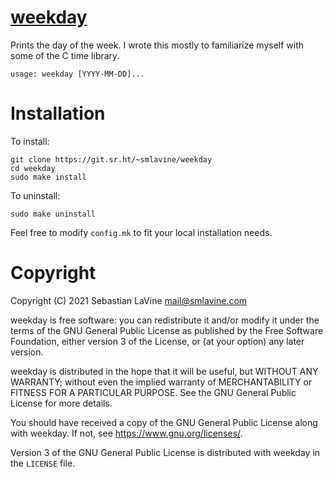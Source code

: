# [weekday](https://git.sr.ht/~smlavine/weekday)

Prints the day of the week. I wrote this mostly to familiarize myself
with some of the C time library.

```
usage: weekday [YYYY-MM-DD]...
```

# Installation

To install:
```
git clone https://git.sr.ht/~smlavine/weekday
cd weekday
sudo make install
```

To uninstall:
```
sudo make uninstall
```

Feel free to modify ```config.mk``` to fit your local installation
needs.

# Copyright

Copyright (C) 2021 Sebastian LaVine <mail@smlavine.com>

weekday is free software: you can redistribute it and/or modify
it under the terms of the GNU General Public License as published by
the Free Software Foundation, either version 3 of the License, or
(at your option) any later version.

weekday is distributed in the hope that it will be useful,
but WITHOUT ANY WARRANTY; without even the implied warranty of
MERCHANTABILITY or FITNESS FOR A PARTICULAR PURPOSE. See the
GNU General Public License for more details.

You should have received a copy of the GNU General Public License
along with weekday. If not, see <https://www.gnu.org/licenses/>.

Version 3 of the GNU General Public License is distributed with weekday
in the ```LICENSE``` file.
